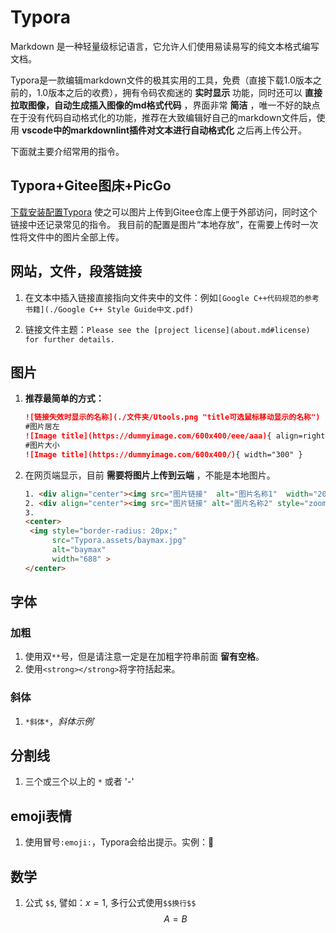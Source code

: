 # Typora

Markdown 是一种轻量级标记语言，它允许人们使用易读易写的纯文本格式编写文档。

Typora是一款编辑markdown文件的极其实用的工具，免费（直接下载1.0版本之前的，1.0版本之后的收费），拥有令码农痴迷的 **实时显示** 功能，同时还可以 **直接拉取图像，自动生成插入图像的md格式代码** ，界面非常 **简洁** ，唯一不好的缺点在于没有代码自动格式化的功能，推荐在大致编辑好自己的markdown文件后，使用 **vscode中的markdownlint插件对文本进行自动格式化** 之后再上传公开。

下面就主要介绍常用的指令。

## Typora+Gitee图床+PicGo

[下载安装配置Typora](https://mp.weixin.qq.com/s/OluefwPTsU3Oz4FhZegaZw) 使之可以图片上传到Gitee仓库上便于外部访问，同时这个链接中还记录常见的指令。 我目前的配置是图片“本地存放”，在需要上传时一次性将文件中的图片全部上传。

## 网站，文件，段落链接

1. 在文本中插入链接直接指向文件夹中的文件：例如`[Google C++代码规范的参考书籍](./Google C++ Style Guide中文.pdf)`

2. 链接文件主题：`Please see the [project license](about.md#license) for further details.`

## 图片

1. **推荐最简单的方式：**

   ```markdown
   ![链接失效时显示的名称](./文件夹/Utools.png "title可选鼠标移动显示的名称")
   #图片居左
   ![Image title](https://dummyimage.com/600x400/eee/aaa){ align=right }
   #图片大小
   ![Image title](https://dummyimage.com/600x400/){ width="300" }
   ```

2. 在网页端显示，目前 **需要将图片上传到云端** ，不能是本地图片。

   ```html
   1. <div align="center"><img src="图片链接"  alt="图片名称1"  width="200" height="200"></img></div>
   2. <div align="center"><img src="图片链接" alt="图片名称2" style="zoom=50%"></img></div>
   3. 
   <center>
    <img style="border-radius: 20px;"
         src="Typora.assets/baymax.jpg" 
         alt="baymax"
         width="688" >
   </center>
   ```

## 字体

### 加粗

1. 使用双`**`号，但是请注意一定是在加粗字符串前面 **留有空格**。
2. 使用`<strong></strong>`将字符括起来。

### 斜体

1. `*斜体*`，*斜体示例*`

## 分割线

1. 三个或三个以上的 `*` 或者 '-'

## emoji表情

1. 使用冒号`:emoji:`，Typora会给出提示。实例：:e-mail:

## 数学

1. 公式 `$$`, 譬如：$x = 1$, 多行公式使用`$$换行$$`
   $$
      A = B
   $$
